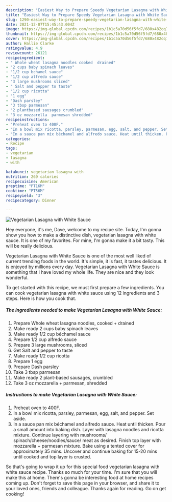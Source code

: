 ```yaml
---
description: "Easiest Way to Prepare Speedy Vegetarian Lasagna with White Sauce"
title: "Easiest Way to Prepare Speedy Vegetarian Lasagna with White Sauce"
slug: 1290-easiest-way-to-prepare-speedy-vegetarian-lasagna-with-white-sauce
date: 2021-12-07T15:45:43.004Z
image: https://img-global.cpcdn.com/recipes/1b1c5a70d56f5fd7/680x482cq70/vegetarian-lasagna-with-white-sauce-recipe-main-photo.jpg
thumbnail: https://img-global.cpcdn.com/recipes/1b1c5a70d56f5fd7/680x482cq70/vegetarian-lasagna-with-white-sauce-recipe-main-photo.jpg
cover: https://img-global.cpcdn.com/recipes/1b1c5a70d56f5fd7/680x482cq70/vegetarian-lasagna-with-white-sauce-recipe-main-photo.jpg
author: Hallie Clarke
ratingvalue: 4.9
reviewcount: 26121
recipeingredient:
- " Whole wheat lasagna noodles cooked  drained"
- "2 cups baby spinach leaves"
- "1/2 cup bchamel sauce"
- "1/2 cup alfredo sauce"
- "3 large mushrooms sliced"
- " Salt and pepper to taste"
- "1/2 cup ricotta"
- "1 egg"
- "Dash parsley"
- "3 tbsp parmesan"
- "2 plantbased sausages crumbled"
- "3 oz mozzarella  parmesan shredded"
recipeinstructions:
- "Preheat oven to 400F."
- "In a bowl mix ricotta, parsley, parmesan, egg, salt, and pepper. Set aside."
- "In a sauce pan mix béchamel and alfredo sauce. Heat until thicken. Pour a small amount into baking dish. Layer with lasagna noodles and ricotta mixture. Continue layering with mushrooms/ spinach/cheese/noodles/sauce/ meat as desired. Finish top layer with mozzarella + parmesan mixture. Bake using a tented cover for approximately 35 mins. Uncover and continue baking for 15-20 mins until cooked and top layer is crusted."
categories:
- Recipe
tags:
- vegetarian
- lasagna
- with

katakunci: vegetarian lasagna with 
nutrition: 269 calories
recipecuisine: American
preptime: "PT16M"
cooktime: "PT56M"
recipeyield: "3"
recipecategory: Dinner

---
```



![Vegetarian Lasagna with White Sauce](https://img-global.cpcdn.com/recipes/1b1c5a70d56f5fd7/680x482cq70/vegetarian-lasagna-with-white-sauce-recipe-main-photo.jpg)

Hey everyone, it's me, Dave, welcome to my recipe site. Today, I'm gonna show you how to make a distinctive dish, vegetarian lasagna with white sauce. It is one of my favorites. For mine, I'm gonna make it a bit tasty. This will be really delicious.



Vegetarian Lasagna with White Sauce is one of the most well liked of current trending foods in the world. It's simple, it is fast, it tastes delicious. It is enjoyed by millions every day. Vegetarian Lasagna with White Sauce is something that I have loved my whole life. They are nice and they look wonderful.


To get started with this recipe, we must first prepare a few ingredients. You can cook vegetarian lasagna with white sauce using 12 ingredients and 3 steps. Here is how you cook that.

<!--inarticleads1-->

##### The ingredients needed to make Vegetarian Lasagna with White Sauce:

1. Prepare  Whole wheat lasagna noodles, cooked + drained
1. Make ready 2 cups baby spinach leaves
1. Make ready 1/2 cup béchamel sauce
1. Prepare 1/2 cup alfredo sauce
1. Prepare 3 large mushrooms, sliced
1. Get  Salt and pepper to taste
1. Make ready 1/2 cup ricotta
1. Prepare 1 egg
1. Prepare Dash parsley
1. Take 3 tbsp parmesan
1. Make ready 2 plant-based sausages, crumbled
1. Take 3 oz mozzarella + parmesan, shredded




<!--inarticleads2-->

##### Instructions to make Vegetarian Lasagna with White Sauce:

1. Preheat oven to 400F.
1. In a bowl mix ricotta, parsley, parmesan, egg, salt, and pepper. Set aside.
1. In a sauce pan mix béchamel and alfredo sauce. Heat until thicken. Pour a small amount into baking dish. Layer with lasagna noodles and ricotta mixture. Continue layering with mushrooms/ spinach/cheese/noodles/sauce/ meat as desired. Finish top layer with mozzarella + parmesan mixture. Bake using a tented cover for approximately 35 mins. Uncover and continue baking for 15-20 mins until cooked and top layer is crusted.




So that's going to wrap it up for this special food vegetarian lasagna with white sauce recipe. Thanks so much for your time. I'm sure that you will make this at home. There's gonna be interesting food at home recipes coming up. Don't forget to save this page in your browser, and share it to your loved ones, friends and colleague. Thanks again for reading. Go on get cooking!
